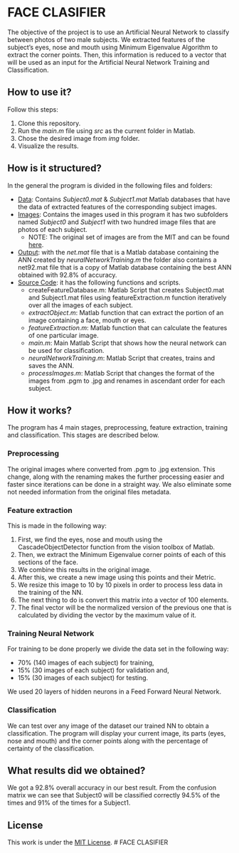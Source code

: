 # FACE CLASIFIER

The objective of the project is to use an Artificial Neural Network to classify between photos of two male subjects. We extracted features of the subject’s eyes, nose and mouth using Minimum Eigenvalue Algorithm to extract the corner points. Then, this information is reduced to a vector that will be used as an input for the Artificial Neural Network Training and Classification.

## How to use it?

Follow this steps:

1. Clone this repository.
2. Run the *main.m* file using *src* as the current folder in Matlab.
3. Chose the desired image from *img* folder.
4. Visualize the results.

## How is it structured?

In the general the program is divided in the following files and folders:

* [Data](data): Contains *Subject0.mat* & *Subject1.mat* Matlab databases that have the data of extracted features of the corresponding subject images.
* [Images](img): Contains the images used in this program it has two subfolders named *Subject0* and *Subject1* with two hundred image files that are photos of each subject.
  * NOTE: The original set of images are from the MIT and can be found [here](http://cbcl.mit.edu/software-datasets/heisele/facerecognition-database.html).
* [Output](out): with the *net.mat* file that is a Matlab database containing the ANN created by *neuralNetworkTraining.m* the folder also contains a net92.mat file that is a copy of Matlab database containing the best ANN obtained with 92.8% of accuracy.
* [Source Code](src): it has the following functions and scripts.
  * createFeatureDatabase.m: Matlab Script that creates Subject0.mat and Subject1.mat files using featureExtraction.m function iteratively over all the images of each subject.
  * *extractObject.m*: Matlab function that can extract the portion of an image containing a face, mouth or eyes.
  * *featureExtraction.m*: Matlab function that can calculate the features of one particular image.
  * *main.m*: Main Matlab Script that shows how the neural network can be used for classification.
  * *neuralNetworkTraining.m*: Matlab Script that creates, trains and saves the ANN.
  * *processImages.m*: Matlab Script that changes the format of the images from .pgm to .jpg and renames in ascendant order for each subject.

## How it works?

The program has 4 main stages, preprocessing, feature extraction, training and classification. This stages are described below.

### Preprocessing

The original images where converted from .pgm to .jpg extension. This change, along with the renaming makes the further processing easier and faster since iterations can be done in a straight way. We also eliminate some not needed information from the original files metadata.

### Feature extraction

This is made in the following way:

1.  First, we find the eyes, nose and mouth using the CascadeObjectDetector function from the vision toolbox of Matlab.
2.  Then, we extract the Minimum Eigenvalue corner points of each of this sections of the face.
3.  We combine this results in the original image.
4.  After this, we create a new image using this points and their Metric.
5.  We resize this image to 10 by 10 pixels in order to process less data in the training of the NN.
6.  The next thing to do is convert this matrix into a vector of 100 elements.
7.  The final vector will be the normalized version of the previous one that is calculated by dividing the vector by the maximum value of it.

### Training Neural Network

For training to be done properly we divide the data set in the following way:
* 70% (140 images of each subject) for training,
* 15% (30 images of each subject) for validation and,
* 15% (30 images of each subject) for testing.

We used 20 layers of hidden neurons in a Feed Forward Neural Network.

### Classification

We can test over any image of the dataset our trained NN to obtain a classification. The program will display your current image, its parts (eyes, nose and mouth) and the corner points along with the percentage of certainty of the classification.

## What results did we obtained?

We got a 92.8% overall accuracy in our best result. From the confusion matrix we can see that Subject0 will be classified correctly 94.5% of the times and 91% of the times for a Subject1.

## License

This work is under the [MIT License](LICENSE). # FACE CLASIFIER
